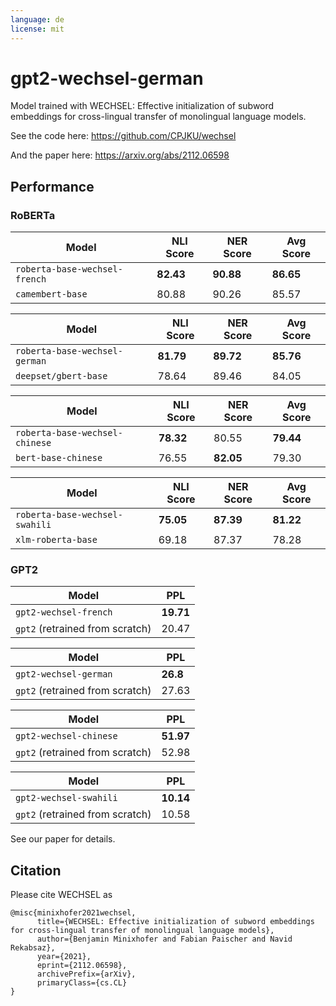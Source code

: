 ```yaml
---
language: de
license: mit
---
```


# gpt2-wechsel-german

Model trained with WECHSEL: Effective initialization of subword embeddings for cross-lingual transfer of monolingual language models.

See the code here: https://github.com/CPJKU/wechsel

And the paper here: https://arxiv.org/abs/2112.06598

## Performance

### RoBERTa

| Model | NLI Score | NER Score | Avg Score |
|---|---|---|---|
| `roberta-base-wechsel-french` | **82.43** | **90.88** | **86.65** |
| `camembert-base`   | 80.88 | 90.26 | 85.57 |


| Model | NLI Score | NER Score | Avg Score |
|---|---|---|---|
| `roberta-base-wechsel-german` | **81.79** | **89.72** | **85.76** |
| `deepset/gbert-base`   | 78.64 | 89.46 | 84.05 |

| Model | NLI Score | NER Score | Avg Score |
|---|---|---|---|
| `roberta-base-wechsel-chinese` | **78.32** | 80.55 | **79.44** |
| `bert-base-chinese`   | 76.55 | **82.05** | 79.30 |

| Model | NLI Score | NER Score | Avg Score |
|---|---|---|---|
| `roberta-base-wechsel-swahili` | **75.05** | **87.39** | **81.22** |
| `xlm-roberta-base`   | 69.18 | 87.37 | 78.28 |

### GPT2

| Model | PPL |
|---|---|
| `gpt2-wechsel-french` | **19.71** |
| `gpt2` (retrained from scratch)  | 20.47 |

| Model | PPL |
|---|---|
| `gpt2-wechsel-german` | **26.8** |
| `gpt2` (retrained from scratch)  | 27.63 |

| Model | PPL |
|---|---|
| `gpt2-wechsel-chinese` | **51.97** |
| `gpt2` (retrained from scratch)  | 52.98 |

| Model | PPL |
|---|---|
| `gpt2-wechsel-swahili` | **10.14** |
| `gpt2` (retrained from scratch)  | 10.58 |

See our paper for details.

## Citation

Please cite WECHSEL as

```
@misc{minixhofer2021wechsel,
      title={WECHSEL: Effective initialization of subword embeddings for cross-lingual transfer of monolingual language models}, 
      author={Benjamin Minixhofer and Fabian Paischer and Navid Rekabsaz},
      year={2021},
      eprint={2112.06598},
      archivePrefix={arXiv},
      primaryClass={cs.CL}
}
```
